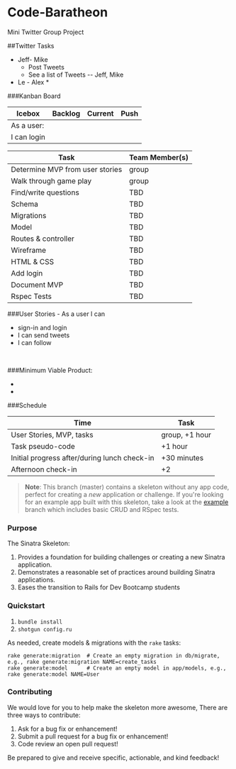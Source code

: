# Code-Baratheon
Mini Twitter Group Project

##Twitter Tasks
  * Jeff- Mike
    * Post Tweets
    * See a list of Tweets -- Jeff, Mike
  * Le - Alex
    * 
  

###Kanban Board

Icebox | Backlog | Current | Push
---|---|---|---
As a user: | |  |  |
I can login|
   


Task | Team Member(s)
-----|-------------
 Determine MVP from user stories | group
 Walk through game play | group
 Find/write questions | TBD
 Schema | TBD
 Migrations | TBD
 Model| TBD
 Routes & controller | TBD
 Wireframe | TBD
 HTML & CSS | TBD
 Add login | TBD
 Document MVP | TBD
 Rspec Tests | TBD
 
###User Stories - As a user I can
 * sign-in and login
 * I can send tweets
 * I can follow

<br>

###Minimum Viable Product:

* 
* 

###Schedule

Time|Task
---|---
User Stories, MVP, tasks | group, +1 hour
Task pseudo-code  | +1 hour
Initial progress after/during lunch check-in | +30 minutes
Afternoon check-in | +2 





> **Note**: This branch (master) contains a skeleton without any app code, perfect for creating a _new_ application or challenge. If you're looking for an example app built with this skeleton, take a look at the [example](/../..//tree/example) branch which includes basic CRUD and RSpec tests.

### Purpose
The Sinatra Skeleton:

1. Provides a foundation for building challenges or creating a new Sinatra application.
2. Demonstrates a reasonable set of practices around building Sinatra applications.
3. Eases the transition to Rails for Dev Bootcamp students

### Quickstart

1.  `bundle install`
2.  `shotgun config.ru`

As needed, create models & migrations with the `rake` tasks:

```
rake generate:migration  # Create an empty migration in db/migrate, e.g., rake generate:migration NAME=create_tasks
rake generate:model      # Create an empty model in app/models, e.g., rake generate:model NAME=User
```

### Contributing

We would love for you to help make the skeleton more awesome, There are three ways to contribute:

1. Ask for a bug fix or enhancement!
2. Submit a pull request for a bug fix or enhancement!
3. Code review an open pull request!

Be prepared to give and receive specific, actionable, and kind feedback!
